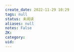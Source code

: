 ```yaml
---
create_date: 2022-11-29 10:29
tags: null
status: 未阅读 
aliases: null
notes: False
ZK: 
category: 
uid: 
---
```




